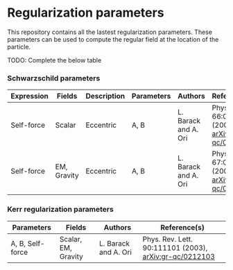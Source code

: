 # Regularization parameters

This repository contains all the lastest regularization parameters. These parameters can be used to compute the regular field at the location of the particle.

TODO: Complete the below table

### Schwarzschild parameters

| Expression | Fields			  | Description			  | Parameters		|Authors										| Reference(s)																					|
|-------------------|-------------------|-------------------|---------------------|---------------------------------------------|-----------------------------------------------------------------------------------------------|
| Self-force| Scalar			  | Eccentric| A, B | L. Barack and A. Ori						| Phys. Rev. D 66:084022 (2002), [arXiv:gr-qc/0204093](https://arxiv.org/abs/gr-qc/0204093)		|
|Self-force | EM, Gravity		  	| Eccentric| A, B | L. Barack and A. Ori						| Phys. Rev. D 67:024029 (2003), [arXiv:gr-qc/0209072](https://arxiv.org/abs/gr-qc/0209072)     |


### Kerr regularization parameters

| Parameters		| Fields			  |Authors										| Reference(s)																					   |
|-------------------|---------------------|---------------------------------------------|--------------------------------------------------------------------------------------------------|
| A, B, Self-force	| Scalar, EM, Gravity | L. Barack and A. Ori						| Phys. Rev. Lett. 90:111101 (2003), [arXiv:gr-qc/0212103](https://arxiv.org/abs/gr-qc/0212103)    |
